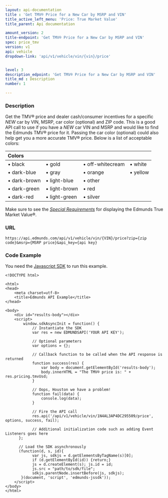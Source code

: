 ```yaml
---
layout: api-documentation
title : 'Get TMV® Price for a New Car by MSRP and VIN'
title_active_left_menu: 'Price: True Market Value'
title_parent: Api documentation

amount_version: 2
title-endpoint: 'Get TMV® Price for a New Car by MSRP and VIN'
spec: price_tmv
version: v1
api: vehicle
dropdown-link: 'api/v1/vehicle/vin/{vin}/price'


level: 3
description_edpoint: 'Get TMV® Price for a New Car by MSRP and VIN'
title_md : Description
number: 1

---
```



### Description

Get the TMV® price and dealer cash/consumer incentives for a specific *NEW* car by VIN, MSRP, car color (optional) and ZIP code. This is a good API call to use if you have a *NEW* car VIN and MSRP and would like to find the Edmunds TMV® price for it. Passing the car color (optional) could also help get you a more accurate TMV® price. Below is a list of acceptable colors:

| Colors			|					 |							|				|
|:------------------|:-------------------|:-------------------------|:--------------|
| &bull; black		| &bull; gold		 | &bull; off-whitecream 	| &bull; white	|
| &bull; dark-blue	| &bull; gray		 | &bull; orange 			| &bull; yellow	|
| &bull; dark-brown	| &bull; light-blue	 | &bull; other 			| 	|
| &bull; dark-green | &bull; light-brown | &bull; red				| 	|
| &bull; dark-red   | &bull; light-green | &bull; silver			| 	|

Make sure to see the [*Special Requirements*](/api-documentation/vehicle/price_tmv/v1/) for displaying the Edmunds True Market Value®.

### URL

	https://api.edmunds.com/api/v1/vehicle/vin/{VIN}/price?zip={zip code}&msrp={MSRP price}&api_key={api key}
	
### Code Example

You need the [Javascript SDK](https://github.com/EdmundsAPI/edmunds-javascript-sdk) to run this example.

	<!DOCTYPE html>

	<html>
	<head>
		<meta charset=utf-8>
		<title>Edmunds API Example</title>
	</head>

	<body>
		<div id="results-body"></div>
		<script>
		  	window.sdkAsyncInit = function() {
		    	// Instantiate the SDK
				var res = new EDMUNDSAPI('YOUR API KEY');

				// Optional parameters
				var options = {};

				// Callback function to be called when the API response is returned
				function success(res) {
					var body = document.getElementById('results-body');
					body.innerHTML = "The TMV® price is: " + res.pricing.tmvUsd;
				}

				// Oops, Houston we have a problem!
				function fail(data) {
					console.log(data);
				}

				// Fire the API call
				res.api('/api/v1/vehicle/vin/1N4AL3AP4DC295509/price', options, success, fail);

			    // Additional initialization code such as adding Event Listeners goes here
		  };

		  // Load the SDK asynchronously
		  (function(d, s, id){
		     	var js, sdkjs = d.getElementsByTagName(s)[0];
		     	if (d.getElementById(id)) {return;}
		     	js = d.createElement(s); js.id = id;
		     	js.src = "path/to/sdk/file";
		     	sdkjs.parentNode.insertBefore(js, sdkjs);
		   }(document, 'script', 'edmunds-jssdk'));
		</script>
	</body>
	</html>